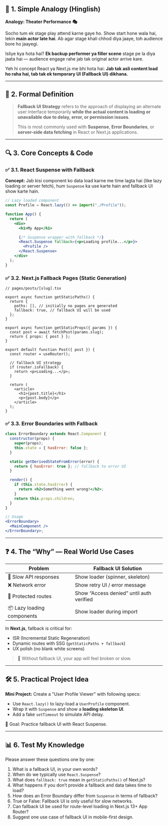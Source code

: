 ## 🧠 1. Simple Analogy (Hinglish)

**Analogy: Theater Performance 🎭**

Socho tum ek stage play attend karne gaye ho. Show start hone wala hai, lekin **main actor late hai**. Ab agar stage khali chhod diya jaaye, toh audience bore ho jaayegi.

Isliye kya hota hai? **Ek backup performer ya filler scene** stage pe la diya jaata hai — audience engage rahe jab tak original actor arrive kare.

Yeh hi concept React ya Next.js me bhi hota hai:
**Jab tak asli content load ho raha hai, tab tak ek temporary UI (Fallback UI) dikhana.**

---

## 📘 2. Formal Definition

> **Fallback UI Strategy** refers to the approach of displaying an alternate user interface temporarily **while the actual content is loading or unavailable due to delay, error, or permission issues**.
>
> This is most commonly used with **Suspense**, **Error Boundaries**, or **server-side data fetching** in React or Next.js applications.

---

## 🔍 3. Core Concepts & Code

### ✅ 3.1. React Suspense with Fallback

**Concept:** Jab kisi component ko data load karne me time lagta hai (like lazy loading or server fetch), hum `Suspense` ka use karte hain and fallback UI show karte hain.

```jsx
// Lazy loaded component
const Profile = React.lazy(() => import("./Profile"));

function App() {
  return (
    <div>
      <h1>My App</h1>

      {/* Suspense wrapper with fallback */}
      <React.Suspense fallback={<p>Loading profile...</p>}>
        <Profile />
      </React.Suspense>
    </div>
  );
}
```

### ✅ 3.2. Next.js Fallback Pages (Static Generation)

```tsx
// pages/posts/[slug].tsx

export async function getStaticPaths() {
  return {
    paths: [], // initially no pages are generated
    fallback: true, // fallback UI will be used
  };
}

export async function getStaticProps({ params }) {
  const post = await fetchPost(params.slug);
  return { props: { post } };
}

export default function Post({ post }) {
  const router = useRouter();

  // fallback UI strategy
  if (router.isFallback) {
    return <p>Loading...</p>;
  }

  return (
    <article>
      <h1>{post.title}</h1>
      <p>{post.body}</p>
    </article>
  );
}
```

### ✅ 3.3. Error Boundaries with Fallback

```jsx
class ErrorBoundary extends React.Component {
  constructor(props) {
    super(props);
    this.state = { hasError: false };
  }

  static getDerivedStateFromError(error) {
    return { hasError: true }; // fallback to error UI
  }

  render() {
    if (this.state.hasError) {
      return <h2>Something went wrong!</h2>;
    }
    return this.props.children;
  }
}

// Usage
<ErrorBoundary>
  <MainComponent />
</ErrorBoundary>;
```

---

## ❓ 4. The “Why” — Real World Use Cases

| Problem                    | Fallback UI Solution                     |
| -------------------------- | ---------------------------------------- |
| 🔄 Slow API responses      | Show loader (spinner, skeleton)          |
| ❌ Network error           | Show retry UI / error message            |
| 🔐 Protected routes        | Show “Access denied” until auth verified |
| 📦 Lazy loading components | Show loader during import                |

In **Next.js**, fallback is critical for:

- ISR (Incremental Static Regeneration)
- Dynamic routes with SSG (`getStaticPaths + fallback`)
- UX polish (no blank white screens)

> 🧠 Without fallback UI, your app will feel broken or slow.

---

## 🛠️ 5. Practical Project Idea

**Mini Project:** Create a "User Profile Viewer" with following specs:

- Use `React.lazy()` to lazy-load a `UserProfile` component.
- Wrap it with `Suspense` and show a **loading skeleton UI**.
- Add a fake `setTimeout` to simulate API delay.

🎯 Goal: Practice fallback UI with React Suspense.

---

## 📊 6. Test My Knowledge

Please answer these questions one by one:

1. What is a fallback UI, in your own words?
2. When do we typically use `React.Suspense`?
3. What does `fallback: true` mean in `getStaticPaths()` of Next.js?
4. What happens if you don’t provide a fallback and data takes time to load?
5. How does an Error Boundary differ from `Suspense` in terms of fallback?
6. True or False: Fallback UI is only useful for slow networks.
7. Can fallback UI be used for route-level loading in Next.js 13+ App Router?
8. Suggest one use case of fallback UI in mobile-first design.

